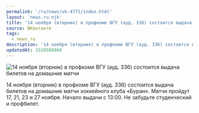 ```yaml
---
permalink: '/ru/news/vk-4771/index.html'
layout: 'news.ru.njk'
title: '14 ноября (вторник) в профкоме ВГУ (ауд. 336) состоится выдача билетов на домашние матчи хоккей'
source: ВКонтакте
tags:
  - news_ru
description: '14 ноября (вторник) в профкоме ВГУ (ауд. 336) состоится выдача билетов на домашние матчи'
updatedAt: 1510589860
---
```

![14 ноября (вторник) в профкоме ВГУ (ауд. 336) состоится выдача билетов на домашние матчи](https://sun9-53.userapi.com/impf/c841124/v841124624/34223/65Yx3atINMA.jpg?size=893x489&quality=96&proxy=1&sign=5039f28d42306eb03c874c6e963ca9b5&c_uniq_tag=bOn0FvrjLJ3zvIHPeIzr1huU23sHaNH_li5gUVLl-lo&type=album)

14 ноября (вторник) в профкоме ВГУ (ауд. 336) состоится выдача билетов на домашние матчи хоккейного клуба «Буран». Матчи пройдут 17, 21, 23 и 27 ноября.
Начало выдачи с 13:00.
Не забудьте студенческий и профбилет.
